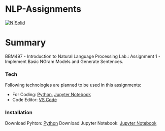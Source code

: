 # NLP-Assignments


[![N|Solid](https://cldup.com/dTxpPi9lDf.thumb.png)](https://nodesource.com/products/nsolid)

# Summary

BBM497 - Introduction to Natural Language Processing Lab.:
Assignment 1 - Implement Basic NGram Models and Generate Sentences.

### Tech

Following technologies are planned to be used in this assignments:

* For Coding: [Python][Python], [Jupyter Notebook][Jupyter]
* Code Editor: [VS Code][vscode]

### Installation

Download Pyhton: [Python][pythonDown]
Download Jupyter Notebook: [Jupyter Notebook][jupyterDown]

   [dill]: <https://github.com/BeratKARATAS53/Pet-Adoption-Project>
   [vscode]: <https://code.visualstudio.com/>
   [python]: <https://www.python.org/>
   [jupyter]: <https://jupyter.org/>
   [pythonDown]: <https://www.python.org/downloads/>
   [jupyterDown]: <https://jupyter.org/install.html>
   [github]: <https://github.com/>
